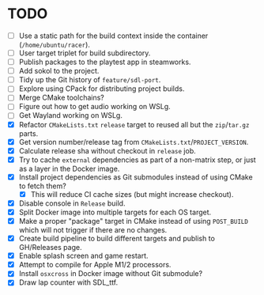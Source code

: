 # TODO
- [ ] Use a static path for the build context inside the container (`/home/ubuntu/racer`).
- [ ] User target triplet for build subdirectory.
- [ ] Publish packages to the playtest app in steamworks.
- [ ] Add sokol to the project.
- [ ] Tidy up the Git history of `feature/sdl-port`.
- [ ] Explore using CPack for distributing project builds.
- [ ] Merge CMake toolchains?
- [ ] Figure out how to get audio working on WSLg.
- [ ] Get Wayland working on WSLg.
- [x] Refactor `CMakeLists.txt` `release` target to reused all but the `zip`/`tar.gz` parts.
- [x] Get version number/release tag from `CMakeLists.txt`/`PROJECT_VERSION`.
- [x] Calculate release sha without checkout in `release` job.
- [x] Try to cache `external` dependencies as part of a non-matrix step, or just as a layer in the Docker image.
- [x] Install project dependencies as Git submodules instead of using CMake to fetch them?
  - [x] This will reduce CI cache sizes (but might increase checkout).
- [x] Disable console in `Release` build.
- [x] Split Docker image into multiple targets for each OS target.
- [x] Make a proper "package" target in CMake instead of using `POST_BUILD` which will not trigger if there are no changes.
- [x] Create build pipeline to build different targets and publish to GH/Releases page.
- [x] Enable splash screen and game restart.
- [x] Attempt to compile for Apple M1/2 processors.
- [x] Install `osxcross` in Docker image without Git submodule?
- [x] Draw lap counter with SDL_ttf.
